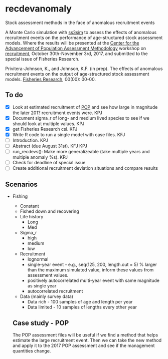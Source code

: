 # recdevanomaly
Stock assessment methods in the face of anomalous recruitment events

A Monte Carlo simulation with [ss3sim](www.github.com/ss3sim/ss3sim) to assess the effects of anomalous recruitment events on the performance of age-structured stock assessment models. Where the results will be presented at the [Center for the Advancement of Population Assessment Methodology](http://www.capamresearch.org) workshop on [recruitment](http://www.capamresearch.org/workshops), October 30th-November 3rd, 2017, and submitted to the special issue of Fisheries Research.

Privitera-Johnson, K., and Johnson, K.F. (in prep). The effects of anomalous recruitment events on the output of age-structured stock assessment models. [Fisheries Research](https://www.elsevier.com/journals/fisheries-research/0165-7836/guide-for-authors), 00(00): 00-00.

## To do
- [x] Look at estimated recruitment of [POP](https://github.com/CWetzel/POP_2017) and see how large in magnitude the later 201? recruitment events were. KPJ
- [x] Document sigma_r of long- and medium lived species to see if we should look at multiple values. KPJ
- [x] get Fisheries Research csl. KFJ
- [x] Write R code to run a single model with case files. KFJ
- [ ] Introduction. KPJ
- [ ] Abstract (due August 31st). KFJ KPJ
- [ ] run_recdevs(): Make more generalizeable (take multiple years and multiple anomaly %s). KPJ
- [ ] Check for deadline of special issue
- [ ] Create additional recruitment deviation situations and compare results

## Scenarios

* Fishing
    * Constant
    * Fished down and recovering
  * Life history
    * Long
    * Med
  * Sigma_r
    * high
    * medium
    * low
  * Recruitment
    * lognormal
    * single-year event - e.g., seq(125, 200, length.out = 5) % larger than the maximum simulated value, inform these values from assessment values.
    * positively autocorrelated multi-year event with same magnitude as single year
    * autocorrelated recruitment
  * Data (mainly survey data)
    * Data rich - 100 samples of age and length per year
    * Data limited - 10 samples of lengths every other year

  ## Case study - POP

  The POP assessment files will be useful if we find a method that helps estimate the large recruitment event. Then we can take the new method and apply it to the 2017 POP assessment and see if the management quantities change.


